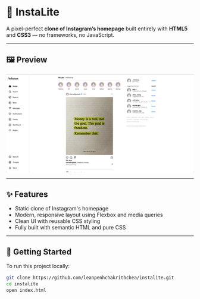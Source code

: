# 📸 InstaLite

A pixel-perfect **clone of Instagram’s homepage** built entirely with **HTML5** and **CSS3** — no frameworks, no JavaScript.  

---

## 🖼 Preview

![Instagram Clone Screenshot](./InstaLite.png)

---

## ✨ Features

- Static clone of Instagram's homepage
- Modern, responsive layout using Flexbox and media queries
- Clean UI with reusable CSS styling
- Fully built with semantic HTML and pure CSS

---

## 🚀 Getting Started

To run this project locally:

```bash
git clone https://github.com/leanpenhchakrithchea/instalite.git
cd instalite
open index.html
